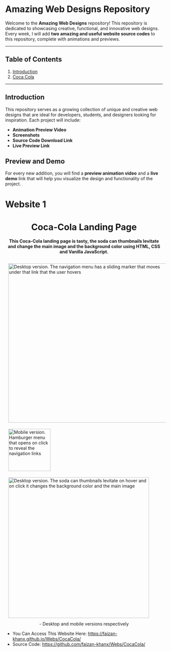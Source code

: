 # Amazing Web Designs Repository

Welcome to the **Amazing Web Designs** repository! This repository is dedicated to showcasing creative, functional, and innovative web designs. Every week, I will add **two amazing and useful website source codes** to this repository, complete with animations and previews.

---

## Table of Contents

1. [Introduction](#introduction)
2. [Coca Cola](#website-1) 

---

## Introduction

This repository serves as a growing collection of unique and creative web designs that are ideal for developers, students, and designers looking for inspiration. Each project will include:

- **Animation Preview Video**
- **Screenshots**
- **Source Code Download Link**
- **Live Preview Link**

## Preview and Demo

For every new addition, you will find a **preview animation video** and a **live demo** link that will help you visualize the design and functionality of the project.


# Website 1
<h1 align="center">
    Coca-Cola Landing Page
</h1>

<h4 align="center">
  This Coca-Cola landing page is tasty, the soda can thumbnails levitate and change the main image and the background color using HTML, CSS and Vanilla JavaScript.
</h4>
<div style="display: flex; flex-wrap: wrap; justify-content: space-between;">

  <img style="margin: 10px" alt="Desktop version. The navigation menu has a sliding marker that moves under that link that the user hovers" src="https://res.cloudinary.com/dmct8cfu9/image/upload/v1599116953/landing_page_coca-cola_navbar_links_indicator_ytqfbh.gif" width="509"/>

  
  <img style="margin: 10px" alt="Mobile version. Hamburger menu that opens on click to reveal the navigation links" src="https://res.cloudinary.com/dmct8cfu9/image/upload/v1599732094/landing_page_coca-cola_hamburguer_menu_hhbxwq.gif" width="135" />



  <img style="margin: 10px" alt="Desktop version. The soda can thumbnails levitate on hover and on click it changes the background color and the main image" src="https://res.cloudinary.com/dmct8cfu9/image/upload/v1599080274/landing_page_coca-cola_thumbnails.gif" width="450"/>

  <p style="margin: 0 auto;">
  -   Desktop and mobile versions respectively
  </p>
</div>

- You Can Access This Website Here: https://faizan-khanx.github.io/Webs/CocaCola/
-  Source Code: https://github.com/faizan-khanx/Webs/CocaCola/

